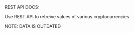 REST API DOCS: 

Use REST API to retreive values of various cryptocurrencies

NOTE: DATA IS OUTDATED

